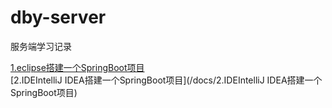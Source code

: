 # dby-server
服务端学习记录

[1.eclipse搭建一个SpringBoot项目](/docs/1.eclipse搭建一个SpringBoot项目.md)  
[2.IDEIntelliJ IDEA搭建一个SpringBoot项目](/docs/2.IDEIntelliJ IDEA搭建一个SpringBoot项目)

